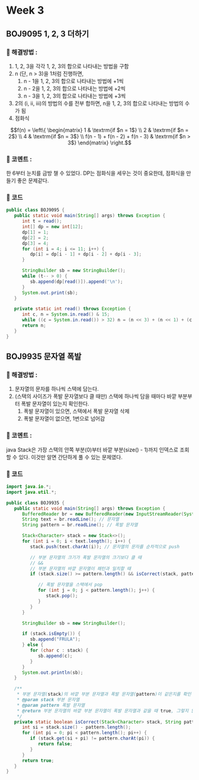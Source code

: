 # Week 3
## BOJ9095 1, 2, 3 더하기
### 🎈 해결방법 :
1. 1, 2, 3을 각각 1, 2, 3의 합으로 나타내는 방법을 구함
2. n (단, n > 3)을 1처럼 진행하면,
   1. n - 1을 1, 2, 3의 합으로 나타내는 방법에 +1씩
   2. n - 2을 1, 2, 3의 합으로 나타내는 방법에 +2씩
   3. n - 3을 1, 2, 3의 합으로 나타내는 방법에 +3씩
3. 2의 (i, ii, iii)의 방법의 수를 전부 합하면, n을 1, 2, 3의 합으로 나타내는 방법의 수가 됨
4. 점화식
```math
f(n) = \left\{
\begin{matrix}
1 & \textrm{if $n = 1$} \\
2 & \textrm{if $n = 2$} \\
4 & \textrm{if $n = 3$} \\
f(n - 1) + f(n - 2) + f(n - 3) & \textrm{if $n > 3$}
\end{matrix}
\right.
```

### 💬 코멘트 :
한 6부터 눈치를 금방 챌 수 있었다.
DP는 점화식을 세우는 것이 중요한데, 점화식을 만들기 좋은 문제같다.

### 📄 코드
```java
public class BOJ9095 {
   public static void main(String[] args) throws Exception {
      int t = read();
      int[] dp = new int[12];
      dp[1] = 1;
      dp[2] = 2;
      dp[3] = 4;
      for (int i = 4; i <= 11; i++) {
         dp[i] = dp[i - 1] + dp[i - 2] + dp[i - 3];
      }

      StringBuilder sb = new StringBuilder();
      while (t-- > 0) {
         sb.append(dp[read()]).append('\n');
      }
      System.out.print(sb);
   }

   private static int read() throws Exception {
      int c, n = System.in.read() & 15;
      while ((c = System.in.read()) > 32) n = (n << 3) + (n << 1) + (c & 15);
      return n;
   }
}
```

## BOJ9935 문자열 폭발
### 🎈 해결방법 :
1. 문자열의 문자를 하나씩 스택에 담는다.
2. (스택의 사이즈가 폭발 문자열보다 클 때만) 스택에 하나씩 담을 때마다 바깥 부분부터 폭발 문자열이 있는지 확인한다.
   1. 폭발 문자열이 있으면, 스택에서 폭발 문자열 삭제
   2. 폭발 문자열이 없으면, 1번으로 넘어감

### 💬 코멘트 :
java Stack은 가장 스택의 안쪽 부분(0)부터 바깥 부분(size() - 1)까지 인덱스로 조회할 수 있다.
이것만 알면 간단하게 풀 수 있는 문제였다.

### 📄 코드
```java
import java.io.*;
import java.util.*;

public class BOJ9935 {
   public static void main(String[] args) throws Exception {
      BufferedReader br = new BufferedReader(new InputStreamReader(System.in));
      String text = br.readLine(); // 문자열
      String pattern = br.readLine(); // 폭발 문자열

      Stack<Character> stack = new Stack<>();
      for (int i = 0; i < text.length(); i++) {
         stack.push(text.charAt(i)); // 문자열의 문자를 순차적으로 push

         // 부분 문자열의 크기가 폭발 문자열의 크기보다 클 때
         // &&
         // 부분 문자열의 바깥 문자열이 패턴과 일치할 때
         if (stack.size() >= pattern.length() && isCorrect(stack, pattern)) {

            // 폭발 문자열을 스택에서 pop
            for (int j = 0; j < pattern.length(); j++) {
               stack.pop();
            }
         }
      }

      StringBuilder sb = new StringBuilder();

      if (stack.isEmpty()) {
         sb.append("FRULA");
      } else {
         for (char c : stack) {
            sb.append(c);
         }
      }
      System.out.println(sb);
   }

   /**
    * 부분 문자열(stack)의 바깥 부분 문자열과 폭발 문자열(pattern)이 같은지를 확인
    * @param stack 부분 문자열
    * @param pattern 폭발 문자열
    * @return 부분 문자열의 바깥 부분 문자열이 폭발 문자열과 같을 때 true, 그렇지 않으면 false
    */
   private static boolean isCorrect(Stack<Character> stack, String pattern) {
      int si = stack.size() - pattern.length();
      for (int pi = 0; pi < pattern.length(); pi++) {
         if (stack.get(si + pi) != pattern.charAt(pi)) {
            return false;
         }
      }
      return true;
   }
}
```
